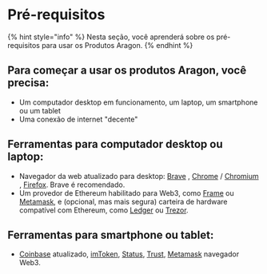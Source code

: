 # Pré-requisitos

{% hint style="info" %}
Nesta seção, você aprenderá sobre os pré-requisitos para usar os Produtos Aragon.
{% endhint %}

## Para começar a usar os produtos Aragon, você precisa: <a href="#to-start-using-aragon-products-you-need" id="to-start-using-aragon-products-you-need"></a>

* Um computador desktop em funcionamento, um laptop, um smartphone ou um tablet
* Uma conexão de internet "decente"

## **Ferramentas para computador desktop ou laptop:** <a href="#tools-for-desktop-computer-or-laptop" id="tools-for-desktop-computer-or-laptop"></a>

* Navegador da web atualizado para desktop: [Brave](https://brave.com/pt/search/) , [Chrome](https://www.google.com/intl/pt-BR/chrome/) / [Chromium](https://chromium.woolyss.com/download/) , [Firefox](https://www.mozilla.org/pt-BR/). Brave é recomendado.
* Um provedor de Ethereum habilitado para Web3, como [Frame](https://frame.sh/) ou [Metamask](https://metamask.io/), e (opcional, mas mais segura) carteira de hardware compatível com Ethereum, como [Ledger](https://www.ledger.com/es) ou [Trezor](https://trezor.io/).

## **Ferramentas para smartphone ou tablet:** <a href="#tools-for-smartphone-or-tablet" id="tools-for-smartphone-or-tablet"></a>

* [Coinbase](https://www.coinbase.com/pt) atualizado, [imToken](https://www.token.im/download), [Status](https://status.im/pt/), [Trust](https://trustwallet.com/pt\_BR/dapp/), [Metamask](https://metamask.io/) navegador Web3.
